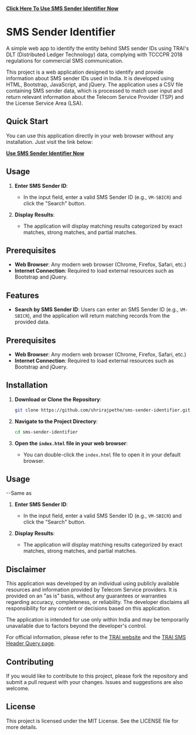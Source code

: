 <!-- # SMS-Sender-Identifier -->


**[Click Here To Use SMS Sender Identifier Now](https://shrirajpethe.github.io/sms-sender-identifier/)**


# SMS Sender Identifier

A simple web app to identify the entity behind SMS sender IDs using TRAI's DLT (Distributed Ledger Technology) data, complying with TCCCPR 2018 regulations for commercial SMS communication.

This project is a web application designed to identify and provide information about SMS sender IDs used in India. It is developed using HTML, Bootstrap, JavaScript, and jQuery. The application uses a CSV file containing SMS sender data, which is processed to match user input and return relevant information about the Telecom Service Provider (TSP) and the License Service Area (LSA).

## Quick Start

You can use this application directly in your web browser without any installation. Just visit the link below:

**[Use SMS Sender Identifier Now](https://shrirajpethe.github.io/sms-sender-identifier/)**

## Usage

1. **Enter SMS Sender ID**:
   - In the input field, enter a valid SMS Sender ID (e.g., `VM-SBICR`) and click the "Search" button.
   
2. **Display Results**:
   - The application will display matching results categorized by exact matches, strong matches, and partial matches.

## Prerequisites

- **Web Browser**: Any modern web browser (Chrome, Firefox, Safari, etc.)
- **Internet Connection**: Required to load external resources such as Bootstrap and jQuery.

## Features

- **Search by SMS Sender ID**: Users can enter an SMS Sender ID (e.g., `VM-SBICR`), and the application will return matching records from the provided data.

## Prerequisites

- **Web Browser**: Any modern web browser (Chrome, Firefox, Safari, etc.)
- **Internet Connection**: Required to load external resources such as Bootstrap and jQuery.

## Installation

1. **Download or Clone the Repository**:
   ```bash
   git clone https://github.com/shrirajpethe/sms-sender-identifier.git
   ```
   
2. **Navigate to the Project Directory**:
   ```bash
   cd sms-sender-identifier
   ```

3. **Open the `index.html` file in your web browser**:
   - You can double-click the `index.html` file to open it in your default browser.

## Usage
--Same as
1. **Enter SMS Sender ID**:
   - In the input field, enter a valid SMS Sender ID (e.g., `VM-SBICR`) and click the "Search" button.
   
2. **Display Results**:
   - The application will display matching results categorized by exact matches, strong matches, and partial matches.

## Disclaimer

This application was developed by an individual using publicly available resources and information provided by Telecom Service providers. It is provided on an "as is" basis, without any guarantees or warranties regarding accuracy, completeness, or reliability. The developer disclaims all responsibility for any content or decisions based on this application.

The application is intended for use only within India and may be temporarily unavailable due to factors beyond the developer's control.

For official information, please refer to the [TRAI website](https://www.trai.gov.in/news-updates/compiled-list-sms-headers-sending-commercial-communication) and the [TRAI SMS Header Query page](https://smsheader.trai.gov.in/query_header).

## Contributing

If you would like to contribute to this project, please fork the repository and submit a pull request with your changes. Issues and suggestions are also welcome.

## License

This project is licensed under the MIT License. See the LICENSE file for more details.